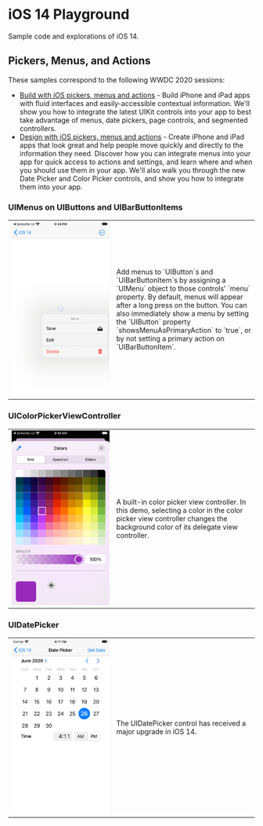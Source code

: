 # iOS 14 Playground

Sample code and explorations of iOS 14.

## Pickers, Menus, and Actions

These samples correspond to the following WWDC 2020 sessions:

* [Build with iOS pickers, menus and actions](https://developer.apple.com/videos/play/wwdc2020/10052/) - Build iPhone and iPad apps with fluid interfaces and easily-accessible contextual information. We'll show you how to integrate the latest UIKit controls into your app to best take advantage of menus, date pickers, page controls, and segmented controllers.
* [Design with iOS pickers, menus and actions](https://developer.apple.com/videos/play/wwdc2020/10205/) - Create iPhone and iPad apps that look great and help people move quickly and directly to the information they need. Discover how you can integrate menus into your app for quick access to actions and settings, and learn where and when you should use them in your app. We'll also walk you through the new Date Picker and Color Picker controls, and show you how to integrate them into your app.


### UIMenus on UIButtons and UIBarButtonItems

<table>
    <tr>
        <td width="200">
            <img src="screenshots/uimenu.png" width="200" alt="UIMenus on UIButtons">
        </td>
        <td>
            Add menus to `UIButton`s and `UIBarButtonItem`s by assigning a `UIMenu` object to those controls' `menu` property. By default, menus will appear after a long press on the button. You can also immediately show a menu by setting the `UIButton` property `showsMenuAsPrimaryAction` to `true`, or by not setting a primary action on `UIBarButtonItem`.
        </td>
    </tr>
</table>

### UIColorPickerViewController

<table>
    <tr>
        <td width="200">
            <img src="screenshots/color-picker.jpg" width="200" alt="Color Picker">
        </td>
        <td>
            A built-in color picker view controller. In this demo, selecting a color in the color picker view controller changes the background color of its delegate view controller.
        </td>
    </tr>
</table>

### UIDatePicker


<table>
    <tr>
        <td width="200">
            <img src="screenshots/datepicker.png" width="200" alt="UIDatePicker improvements.">
        </td>
        <td>
            The UIDatePicker control has received a major upgrade in iOS 14.
        </td>
    </tr>
</table>




